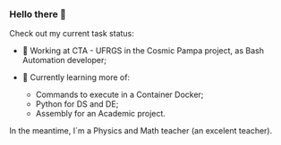 ### Hello there 👋

Check out my current task status:

- 🔭 Working at CTA - UFRGS in the Cosmic Pampa project, as Bash Automation developer;
- 🌱 Currently learning more of:
 
     - Commands to execute in a Container Docker;
     - Python for DS and DE;
     - Assembly for an Academic project.
     

In the meantime, I´m a Physics and Math teacher (an excelent teacher).
